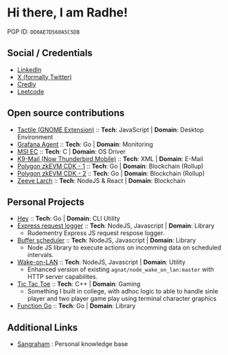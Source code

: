 # Hi there, I am Radhe!

PGP ID: `DD0AE7D560A5C5DB`

## Social / Credentials

- [LinkedIn](https://www.linkedin.com/in/jastisriradheshyam/)
- [X (formally Twitter)](https://twitter.com/j_sriradheshyam)
- [Credly](https://www.credly.com/users/jastisriradheshyam)
- [Leetcode](https://leetcode.com/u/internet_vegabond/)

## Open source contributions

- [Tactile (GNOME Extension)](https://gitlab.com/lundal/tactile/-/merge_requests/8) :: **Tech**: JavaScript | **Domain**: Desktop Environment
- [Grafana Agent](https://github.com/grafana/agent/pull/3800) :: **Tech**: Go | **Domain**: Monitoring
- [MSI EC](https://github.com/BeardOverflow/msi-ec/pull/39) :: **Tech**: C | **Domain**: OS Driver
- [K9-Mail (Now Thunderbird Mobile)](https://github.com/thundernest/k-9/pull/5104) :: **Tech**: XML | **Domain**: E-Mail
- [Polygon zkEVM CDK - 1](https://github.com/0xPolygon/cdk-data-availability/pull/11) :: **Tech**: Go | **Domain**: Blockchain (Rollup)
- [Polygon zkEVM CDK - 2](https://github.com/0xPolygon/cdk-data-availability/pull/12) :: **Tech**: Go | **Domain**: Blockchain (Rollup)
- [Zeeve Larch](https://github.com/Zeeve-App/larch/commits?author=radhe-zeeve) :: **Tech**: NodeJS & React | **Domain**: Blockchain

## Personal Projects

- [Hey](https://github.com/jastisriradheshyam/hey) :: **Tech**: Go | **Domain**: CLI Utility
- [Express request logger](https://github.com/jastisriradheshyam/express_request_logger) :: **Tech**: NodeJS, Javascript | **Domain**: Library
  - Rudementry Express JS request respose logger.
- [Buffer scheduler](https://github.com/jastisriradheshyam/buffer_scheduler) :: **Tech**: NodeJS, Javascript | **Domain**: Library
  - Node JS library to execute actions on incomming data on scheduled intervals.
- [Wake-on-LAN](https://github.com/jastisriradheshyam/node_wake_on_lan) :: **Tech**: NodeJS, Javascript | **Domain**: Utility
  - Enhanced version of existing `agnat/node_wake_on_lan:master` with HTTP server capabilites.
- [Tic Tac Toe](https://github.com/jastisriradheshyam/tictactoe) :: **Tech**: C++ | **Domain**: Gaming
  - Something I built in college, with adhoc logic to able to handle sinle player and two player game play using terminal character graphics
- [Function Go](https://github.com/jastisriradheshyam/functiongo) :: **Tech**: Go | **Domain**: Library

## Additional Links

- [Sangraham](https://sangraham.jasti.tech/) : Personal knowledge base
